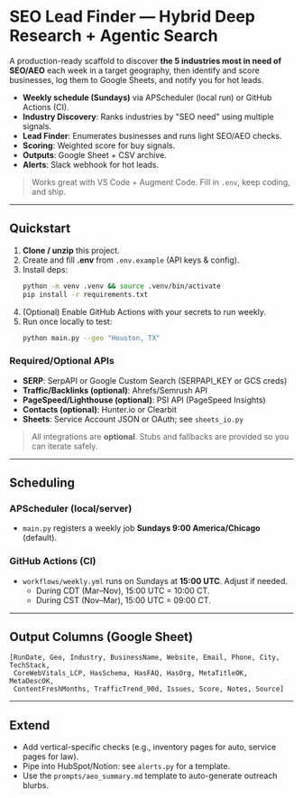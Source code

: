 # SEO Lead Finder — Hybrid Deep Research + Agentic Search

A production-ready scaffold to discover **the 5 industries most in need of SEO/AEO** each week in a target geography, then identify and score businesses, log them to Google Sheets, and notify you for hot leads.

- **Weekly schedule (Sundays)** via APScheduler (local run) or GitHub Actions (CI).
- **Industry Discovery**: Ranks industries by "SEO need" using multiple signals.
- **Lead Finder**: Enumerates businesses and runs light SEO/AEO checks.
- **Scoring**: Weighted score for buy signals.
- **Outputs**: Google Sheet + CSV archive.
- **Alerts**: Slack webhook for hot leads.

> Works great with VS Code + Augment Code. Fill in `.env`, keep coding, and ship.

---

## Quickstart

1. **Clone / unzip** this project.
2. Create and fill **.env** from `.env.example` (API keys & config).
3. Install deps:
   ```bash
   python -m venv .venv && source .venv/bin/activate
   pip install -r requirements.txt
   ```
4. (Optional) Enable GitHub Actions with your secrets to run weekly.
5. Run once locally to test:
   ```bash
   python main.py --geo "Houston, TX"
   ```

### Required/Optional APIs
- **SERP**: SerpAPI or Google Custom Search (SERPAPI_KEY or GCS creds)
- **Traffic/Backlinks (optional)**: Ahrefs/Semrush API
- **PageSpeed/Lighthouse (optional)**: PSI API (PageSpeed Insights)
- **Contacts (optional)**: Hunter.io or Clearbit
- **Sheets**: Service Account JSON or OAuth; see `sheets_io.py`

> All integrations are **optional**. Stubs and fallbacks are provided so you can iterate safely.

---

## Scheduling

### APScheduler (local/server)
- `main.py` registers a weekly job **Sundays 9:00 America/Chicago** (default).

### GitHub Actions (CI)
- `workflows/weekly.yml` runs on Sundays at **15:00 UTC**. Adjust if needed.
  - During CDT (Mar–Nov), 15:00 UTC = 10:00 CT.
  - During CST (Nov–Mar), 15:00 UTC = 09:00 CT.

---

## Output Columns (Google Sheet)

```
[RunDate, Geo, Industry, BusinessName, Website, Email, Phone, City, TechStack,
 CoreWebVitals_LCP, HasSchema, HasFAQ, HasOrg, MetaTitleOK, MetaDescOK,
 ContentFreshMonths, TrafficTrend_90d, Issues, Score, Notes, Source]
```

---

## Extend

- Add vertical-specific checks (e.g., inventory pages for auto, service pages for law).
- Pipe into HubSpot/Notion: see `alerts.py` for a template.
- Use the `prompts/aeo_summary.md` template to auto-generate outreach blurbs.
